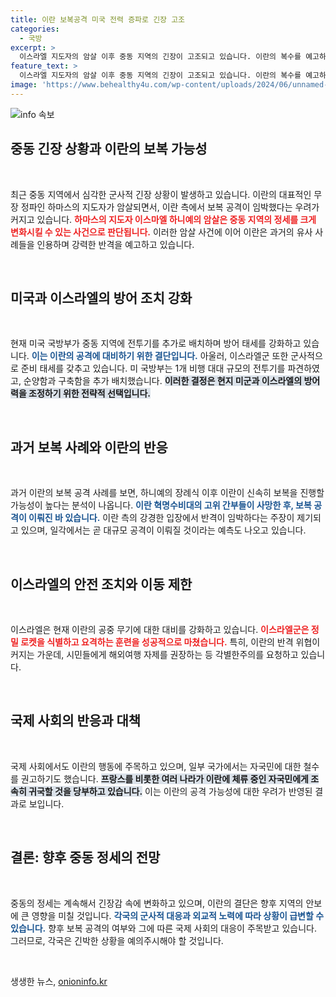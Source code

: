 ```yaml
---
title: 이란 보복공격 미국 전력 증파로 긴장 고조
categories:
  - 국방
excerpt: >
  이스라엘 지도자의 암살 이후 중동 지역의 긴장이 고조되고 있습니다. 이란의 복수를 예고하는 가운데, 미 국방부는 전투기와 해군 전력을 신속히 배치해 확전 우려에 대비하고 있습니다. 폭풍 전야의 이 상황, 과연 어떤 결말이 기다리고 있을까요?
feature_text: >
  이스라엘 지도자의 암살 이후 중동 지역의 긴장이 고조되고 있습니다. 이란의 복수를 예고하는 가운데, 미 국방부는 전투기와 해군 전력을 신속히 배치해 확전 우려에 대비하고 있습니다. 폭풍 전야의 이 상황, 과연 어떤 결말이 기다리고 있을까요?
image: 'https://www.behealthy4u.com/wp-content/uploads/2024/06/unnamed-file.png'
---
```


<p><img src="https://www.behealthy4u.com/wp-content/uploads/2024/06/unnamed-file.png" alt="info 속보" /></p>

<h2 data-ke-size="size26">중동 긴장 상황과 이란의 보복 가능성</h2>

<p data-ke-size="size16">&nbsp;</p>

<p>최근 중동 지역에서 심각한 군사적 긴장 상황이 발생하고 있습니다. 이란의 대표적인 무장 정파인 하마스의 지도자가 암살되면서, 이란 측에서 보복 공격이 임박했다는 우려가 커지고 있습니다. <b><span style="color: #ee2323;">하마스의 지도자 이스마엘 하니예의 암살은 중동 지역의 정세를 크게 변화시킬 수 있는 사건으로 판단됩니다.</span></b> 이러한 암살 사건에 이어 이란은 과거의 유사 사례들을 인용하며 강력한 반격을 예고하고 있습니다. </p>

<p data-ke-size="size16">&nbsp;</p>

<h2 data-ke-size="size26">미국과 이스라엘의 방어 조치 강화</h2>

<p data-ke-size="size16">&nbsp;</p>

<p>현재 미국 국방부가 중동 지역에 전투기를 추가로 배치하며 방어 태세를 강화하고 있습니다. <b><span style="color: #1a5490;">이는 이란의 공격에 대비하기 위한 결단입니다.</span></b> 아울러, 이스라엘군 또한 군사적으로 준비 태세를 갖추고 있습니다. 미 국방부는 1개 비행 대대 규모의 전투기를 파견하였고, 순양함과 구축함을 추가 배치했습니다. <b><span style="background-color: #21538527;">이러한 결정은 현지 미군과 이스라엘의 방어력을 조정하기 위한 전략적 선택입니다.</span></b></p>

<p data-ke-size="size16">&nbsp;</p>

<h2 data-ke-size="size26">과거 보복 사례와 이란의 반응</h2>

<p data-ke-size="size16">&nbsp;</p>

<p>과거 이란의 보복 공격 사례를 보면, 하니예의 장례식 이후 이란이 신속히 보복을 진행할 가능성이 높다는 분석이 나옵니다. <b><span style="color: #1a5490;">이란 혁명수비대의 고위 간부들이 사망한 후, 보복 공격이 이뤄진 바 있습니다.</span></b> 이란 측의 강경한 입장에서 반격이 임박하다는 주장이 제기되고 있으며, 일각에서는 곧 대규모 공격이 이뤄질 것이라는 예측도 나오고 있습니다. </p>

<p data-ke-size="size16">&nbsp;</p>

<h2 data-ke-size="size26">이스라엘의 안전 조치와 이동 제한</h2>

<p data-ke-size="size16">&nbsp;</p>

<p>이스라엘은 현재 이란의 공중 무기에 대한 대비를 강화하고 있습니다. <b><span style="color: #ee2323;">이스라엘군은 정밀 로켓을 식별하고 요격하는 훈련을 성공적으로 마쳤습니다.</span></b> 특히, 이란의 반격 위협이 커지는 가운데, 시민들에게 해외여행 자제를 권장하는 등 각별한주의를 요청하고 있습니다. </p>

<p data-ke-size="size16">&nbsp;</p>

<h2 data-ke-size="size26">국제 사회의 반응과 대책</h2>

<p data-ke-size="size16">&nbsp;</p>

<p>국제 사회에서도 이란의 행동에 주목하고 있으며, 일부 국가에서는 자국민에 대한 철수를 권고하기도 했습니다. <b><span style="background-color: #21538527;">프랑스를 비롯한 여러 나라가 이란에 체류 중인 자국민에게 조속히 귀국할 것을 당부하고 있습니다.</span></b> 이는 이란의 공격 가능성에 대한 우려가 반영된 결과로 보입니다. </p>

<p data-ke-size="size16">&nbsp;</p>

<h2 data-ke-size="size26">결론: 향후 중동 정세의 전망</h2>

<p data-ke-size="size16">&nbsp;</p>

<p>중동의 정세는 계속해서 긴장감 속에 변화하고 있으며, 이란의 결단은 향후 지역의 안보에 큰 영향을 미칠 것입니다. <b><span style="color: #1a5490;">각국의 군사적 대응과 외교적 노력에 따라 상황이 급변할 수 있습니다.</span></b> 향후 보복 공격의 여부와 그에 따른 국제 사회의 대응이 주목받고 있습니다. 그러므로, 각국은 긴박한 상황을 예의주시해야 할 것입니다. </p>

<p data-ke-size="size16">&nbsp;</p>
생생한 뉴스, <a href="https://onioninfo.kr" rel="dofollow">onioninfo.kr</a>



